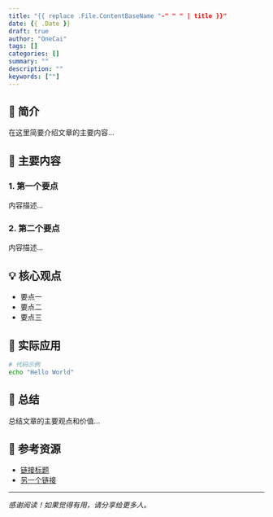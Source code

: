 ```yaml
---
title: "{{ replace .File.ContentBaseName "-" " " | title }}"
date: {{ .Date }}
draft: true
author: "OneCai"
tags: []
categories: []
summary: ""
description: ""
keywords: [""]
---
```


## 📖 简介

在这里简要介绍文章的主要内容...

## 🎯 主要内容

### 1. 第一个要点

内容描述...

### 2. 第二个要点

内容描述...

## 💡 核心观点

- 要点一
- 要点二
- 要点三

## 🔧 实际应用

```bash
# 代码示例
echo "Hello World"
```

## 📝 总结

总结文章的主要观点和价值...

## 🔗 参考资源

- [链接标题](https://example.com)
- [另一个链接](https://example.com)

---

*感谢阅读！如果觉得有用，请分享给更多人。*
